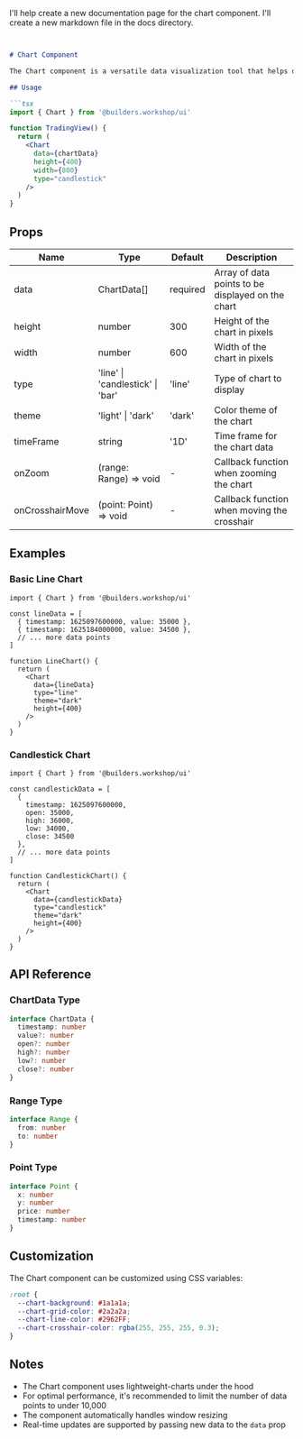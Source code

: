 I'll help create a new documentation page for the chart component. I'll create a new markdown file in the docs directory.

```markdown


# Chart Component

The Chart component is a versatile data visualization tool that helps display trading data in a clear and interactive format.

## Usage

```tsx
import { Chart } from '@builders.workshop/ui'

function TradingView() {
  return (
    <Chart
      data={chartData}
      height={400}
      width={800}
      type="candlestick"
    />
  )
}
```

## Props

| Name | Type | Default | Description |
|------|------|---------|-------------|
| data | ChartData[] | required | Array of data points to be displayed on the chart |
| height | number | 300 | Height of the chart in pixels |
| width | number | 600 | Width of the chart in pixels |
| type | 'line' \| 'candlestick' \| 'bar' | 'line' | Type of chart to display |
| theme | 'light' \| 'dark' | 'dark' | Color theme of the chart |
| timeFrame | string | '1D' | Time frame for the chart data |
| onZoom | (range: Range) => void | - | Callback function when zooming the chart |
| onCrosshairMove | (point: Point) => void | - | Callback function when moving the crosshair |

## Examples

### Basic Line Chart

```tsx
import { Chart } from '@builders.workshop/ui'

const lineData = [
  { timestamp: 1625097600000, value: 35000 },
  { timestamp: 1625184000000, value: 34500 },
  // ... more data points
]

function LineChart() {
  return (
    <Chart
      data={lineData}
      type="line"
      theme="dark"
      height={400}
    />
  )
}
```

### Candlestick Chart

```tsx
import { Chart } from '@builders.workshop/ui'

const candlestickData = [
  { 
    timestamp: 1625097600000,
    open: 35000,
    high: 36000,
    low: 34000,
    close: 34500
  },
  // ... more data points
]

function CandlestickChart() {
  return (
    <Chart
      data={candlestickData}
      type="candlestick"
      theme="dark"
      height={400}
    />
  )
}
```

## API Reference

### ChartData Type

```typescript
interface ChartData {
  timestamp: number
  value?: number
  open?: number
  high?: number
  low?: number
  close?: number
}
```

### Range Type

```typescript
interface Range {
  from: number
  to: number
}
```

### Point Type

```typescript
interface Point {
  x: number
  y: number
  price: number
  timestamp: number
}
```

## Customization

The Chart component can be customized using CSS variables:

```css
:root {
  --chart-background: #1a1a1a;
  --chart-grid-color: #2a2a2a;
  --chart-line-color: #2962FF;
  --chart-crosshair-color: rgba(255, 255, 255, 0.3);
}
```

## Notes

- The Chart component uses lightweight-charts under the hood
- For optimal performance, it's recommended to limit the number of data points to under 10,000
- The component automatically handles window resizing
- Real-time updates are supported by passing new data to the `data` prop
```